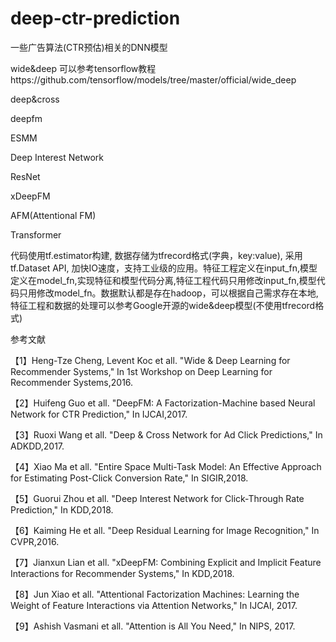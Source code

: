 # deep-ctr-prediction

一些广告算法(CTR预估)相关的DNN模型


wide&deep 可以参考tensorflow教程https://github.com/tensorflow/models/tree/master/official/wide_deep

deep&cross

deepfm

ESMM

Deep Interest Network

ResNet

xDeepFM

AFM(Attentional FM)

Transformer

代码使用tf.estimator构建, 数据存储为tfrecord格式(字典，key:value), 采用tf.Dataset API, 加快IO速度，支持工业级的应用。特征工程定义在input_fn,模型定义在model_fn,实现特征和模型代码分离,特征工程代码只用修改input_fn,模型代码只用修改model_fn。数据默认都是存在hadoop，可以根据自己需求存在本地, 特征工程和数据的处理可以参考Google开源的wide&deep模型(不使用tfrecord格式)

参考文献

【1】Heng-Tze Cheng, Levent Koc et all.   "Wide & Deep Learning for Recommender Systems,"   In 1st Workshop on Deep Learning for Recommender Systems,2016.

【2】Huifeng Guo et all.  "DeepFM: A Factorization-Machine based Neural Network for CTR Prediction," In IJCAI,2017.

【3】Ruoxi Wang et all.  "Deep & Cross Network for Ad Click Predictions,"  In ADKDD,2017.

【4】Xiao Ma et all.  "Entire Space Multi-Task Model: An Effective Approach for Estimating Post-Click Conversion Rate,"  In SIGIR,2018.

【5】Guorui Zhou et all.  "Deep Interest Network for Click-Through Rate Prediction," In KDD,2018.

【6】Kaiming He et all.  "Deep Residual Learning for Image Recognition," In CVPR,2016.

【7】Jianxun Lian et all.  "xDeepFM: Combining Explicit and Implicit Feature Interactions for Recommender Systems,"  In KDD,2018.

【8】Jun Xiao et all. "Attentional Factorization Machines: Learning the Weight of Feature Interactions via Attention Networks," In IJCAI, 2017.

【9】Ashish Vasmani et all.  "Attention is All You Need,"  In NIPS, 2017.
